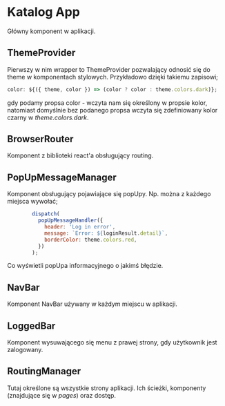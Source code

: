 # Katalog App

Główny komponent w aplikacji.

## ThemeProvider

Pierwszy w nim wrapper to ThemeProvider pozwalający odnosić się do theme
w komponentach stylowych. Przykładowo dzięki takiemu zapisowi;

```js
color: ${({ theme, color }) => (color ? color : theme.colors.dark)};
```

gdy podamy propsa color - wczyta nam się określony w propsie kolor, natomiast domyślnie bez podanego
propsa wczyta się zdefiniowany kolor czarny w *theme.colors.dark*.

## BrowserRouter

Komponent z biblioteki react'a obsługujący routing.

## PopUpMessageManager

Komponent obsługujący pojawiające się popUpy. Np. można z każdego miejsca wywołać;
```js
        dispatch(
          popUpMessageHandler({
            header: 'Log in error',
            message: `Error: ${loginResult.detail}`,
            borderColor: theme.colors.red,
          })
        );
```
Co wyświetli popUpa informacyjnego o jakimś błędzie.

## NavBar

Komponent NavBar używany w każdym miejscu w aplikacji. 

## LoggedBar

Komponent wysuwającego się menu z prawej strony, gdy użytkownik jest zalogowany.

## RoutingManager

Tutaj określone są wszystkie strony aplikacji. Ich ścieżki, komponenty (znajdujące się w *pages*) oraz dostęp.